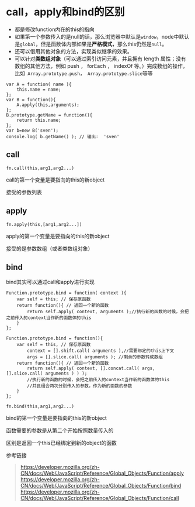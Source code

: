 # call，apply和bind的区别

* 都是修改function内在的this的指向
* 如果第一个参数传入的是null的话，那么浏览器中默认是`window`，node中默认是`global`，但是函数体内部如果是**严格模式**，那么this仍然是`null`。
* 还可以借用其他对象的方法，实现类似继承的效果。
* 可以针对**类数组对象**（可以通过索引访问元素，并且拥有 length 属性；没有数组的其他方法，例如 push ， forEach ， indexOf 等。）完成数组的操作，比如` Array.prototype.push`，` Array.prototype.slice`等等


```
var A = function( name ){ 
    this.name = name;
};
var B = function(){ 
    A.apply(this,arguments);
};
B.prototype.getName = function(){ 
    return this.name;
};
var b=new B('sven');
console.log( b.getName() ); // 输出:  'sven'
```


## call

`fn.call(this,arg1,arg2...)`

call的第一个变量是要指向的this的新object

接受的参数列表

## apply

`fn.apply(this,[arg1,arg2...])`

apply的第一个变量是要指向的this的新object

接受的是参数数组（或者类数组对象）


## bind

bind其实可以通过call和apply进行实现


```
Function.prototype.bind = function( context ){ 
    var self = this; // 保存原函数
    return function(){ // 返回一个新的函数
        return self.apply( context, arguments );//执行新的函数的时候，会把之前传入的context当作新的函数体的this
    } 
};
```


```
Function.prototype.bind = function(){ 
    var self = this, // 保存原函数
        context = [].shift.call( arguments ),//需要绑定的this上下文
        args = [].slice.call( arguments ); //剩余的参数转成数组
    return function(){ // 返回一个新的函数
        return self.apply( context, [].concat.call( args, [].slice.call( arguments ) ) ); 
        //执行新的函数的时候，会把之前传入的context当作新的函数体的this
        //并且组合两次分别传入的参数，作为新的函数的参数
    } 
};
```

`fn.bind(this,arg1,arg2...)`

bind的第一个变量是要指向的this的新object

函数需要的参数是从第二个开始按照数量传入的

区别是返回一个this已经绑定到新的object的函数

参考链接
> https://developer.mozilla.org/zh-CN/docs/Web/JavaScript/Reference/Global_Objects/Function/apply
> https://developer.mozilla.org/zh-CN/docs/Web/JavaScript/Reference/Global_Objects/Function/bind
> https://developer.mozilla.org/zh-CN/docs/Web/JavaScript/Reference/Global_Objects/Function/call







